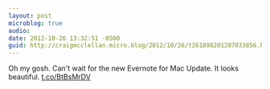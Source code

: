```yaml
---
layout: post
microblog: true
audio: 
date: 2012-10-26 13:32:51 -0500
guid: http://craigmcclellan.micro.blog/2012/10/26/t261898201207033856.html
---
```

Oh my gosh. Can't wait for the new Evernote for Mac Update. It looks beautiful.  [t.co/BtBsMrDV](http://t.co/BtBsMrDV)
